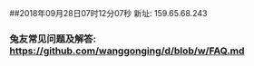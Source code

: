 ##2018年09月28日07时12分07秒 新址: 159.65.68.243
### 兔友常见问题及解答: https://github.com/wanggonging/d/blob/w/FAQ.md
